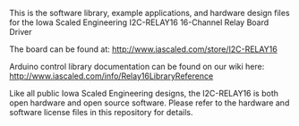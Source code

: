 This is the software library, example applications, and hardware design files for the Iowa Scaled Engineering I2C-RELAY16 16-Channel Relay Board Driver

The board can be found at:
http://www.iascaled.com/store/I2C-RELAY16

Arduino control library documentation can be found on our wiki here:
http://www.iascaled.com/info/Relay16LibraryReference

Like all public Iowa Scaled Engineering designs, the I2C-RELAY16 is both open hardware and open source software.  Please refer to the hardware and software license files in this repository for details.
